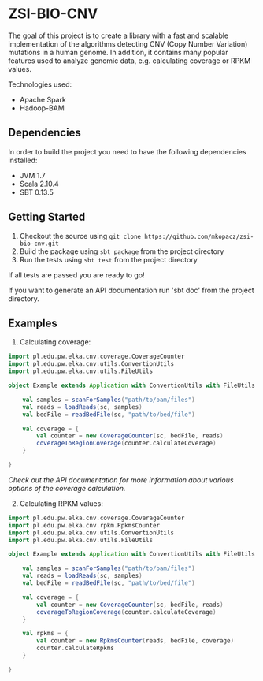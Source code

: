 # ZSI-BIO-CNV

The goal of this project is to create a library with a fast and scalable implementation of the algorithms detecting CNV
(Copy Number Variation) mutations in a human genome. In addition, it contains many popular features used to analyze
genomic data, e.g. calculating coverage or RPKM values.

Technologies used:
* Apache Spark
* Hadoop-BAM

## Dependencies

In order to build the project you need to have the following dependencies installed:
* JVM 1.7
* Scala 2.10.4
* SBT 0.13.5

## Getting Started

1. Checkout the source using `git clone https://github.com/mkopacz/zsi-bio-cnv.git`
2. Build the package using `sbt package` from the project directory
3. Run the tests using `sbt test` from the project directory

If all tests are passed you are ready to go!

If you want to generate an API documentation run 'sbt doc' from the project directory.

## Examples

1. Calculating coverage:
```scala
import pl.edu.pw.elka.cnv.coverage.CoverageCounter
import pl.edu.pw.elka.cnv.utils.ConvertionUtils
import pl.edu.pw.elka.cnv.utils.FileUtils

object Example extends Application with ConvertionUtils with FileUtils {

    val samples = scanForSamples("path/to/bam/files")
    val reads = loadReads(sc, samples)
    val bedFile = readBedFile(sc, "path/to/bed/file")

    val coverage = {
        val counter = new CoverageCounter(sc, bedFile, reads)
        coverageToRegionCoverage(counter.calculateCoverage)
    }

}
```
*Check out the API documentation for more information about various options of the coverage calculation.*

2. Calculating RPKM values:
```scala
import pl.edu.pw.elka.cnv.coverage.CoverageCounter
import pl.edu.pw.elka.cnv.rpkm.RpkmsCounter
import pl.edu.pw.elka.cnv.utils.ConvertionUtils
import pl.edu.pw.elka.cnv.utils.FileUtils

object Example extends Application with ConvertionUtils with FileUtils {

    val samples = scanForSamples("path/to/bam/files")
    val reads = loadReads(sc, samples)
    val bedFile = readBedFile(sc, "path/to/bed/file")

    val coverage = {
        val counter = new CoverageCounter(sc, bedFile, reads)
        coverageToRegionCoverage(counter.calculateCoverage)
    }

    val rpkms = {
        val counter = new RpkmsCounter(reads, bedFile, coverage)
        counter.calculateRpkms
    }

}
```
